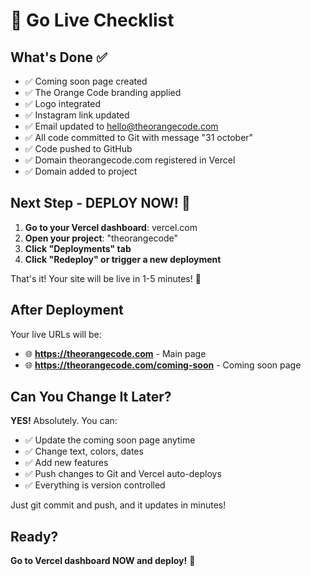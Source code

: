 # 🚀 Go Live Checklist

## What's Done ✅
- ✅ Coming soon page created
- ✅ The Orange Code branding applied
- ✅ Logo integrated
- ✅ Instagram link updated
- ✅ Email updated to hello@theorangecode.com
- ✅ All code committed to Git with message "31 october"
- ✅ Code pushed to GitHub
- ✅ Domain theorangecode.com registered in Vercel
- ✅ Domain added to project

## Next Step - DEPLOY NOW! 🎯

1. **Go to your Vercel dashboard**: vercel.com
2. **Open your project**: "theorangecode"
3. **Click "Deployments" tab**
4. **Click "Redeploy" or trigger a new deployment**

That's it! Your site will be live in 1-5 minutes! 🎉

## After Deployment

Your live URLs will be:
- 🌐 **https://theorangecode.com** - Main page
- 🌐 **https://theorangecode.com/coming-soon** - Coming soon page

## Can You Change It Later?

**YES!** Absolutely. You can:
- ✅ Update the coming soon page anytime
- ✅ Change text, colors, dates
- ✅ Add new features
- ✅ Push changes to Git and Vercel auto-deploys
- ✅ Everything is version controlled

Just git commit and push, and it updates in minutes!

## Ready?

**Go to Vercel dashboard NOW and deploy!** 🚀

